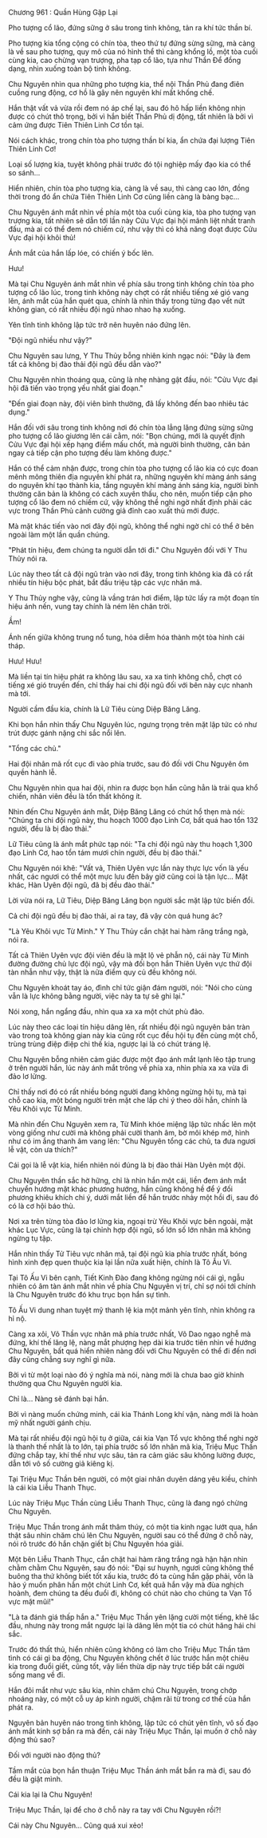 




Chương 961 : Quần Hùng Gặp Lại


Pho tượng cổ lão, đứng sững ở sâu trong tinh không, tản ra khí tức thần bí.

Pho tượng kia tổng cộng có chín tòa, theo thứ tự đứng sừng sững, mà càng là về sau pho tượng, quy mô của nó hình thể thì càng khổng lồ, một tòa cuối cùng kia, cao chừng vạn trượng, pha tạp cổ lão, tựa như Thần Để đồng dạng, nhìn xuống toàn bộ tinh không.

Chu Nguyên nhìn qua những pho tượng kia, thể nội Thần Phủ đang điên cuồng rung động, cơ hồ là gây nên nguyên khí mất khống chế.

Hắn thật vất vả vừa rồi đem nó áp chế lại, sau đó hô hấp liền không nhịn được có chút thô trọng, bởi vì hắn biết Thần Phủ dị động, tất nhiên là bởi vì cảm ứng được Tiên Thiên Linh Cơ tồn tại.

Nói cách khác, trong chín tòa pho tượng thần bí kia, ẩn chứa đại lượng Tiên Thiên Linh Cơ!

Loại số lượng kia, tuyệt không phải trước đó tội nghiệp mấy đạo kia có thể so sánh...

Hiển nhiên, chín tòa pho tượng kia, càng là về sau, thì càng cao lớn, đồng thời trong đó ẩn chứa Tiên Thiên Linh Cơ cũng liền càng là bàng bạc...

Chu Nguyên ánh mắt nhìn về phía một tòa cuối cùng kia, tòa pho tượng vạn trượng kia, tất nhiên sẽ dẫn tới lần này Cửu Vực đại hội mãnh liệt nhất tranh đấu, mà ai có thể đem nó chiếm cứ, như vậy thì có khả năng đoạt được Cửu Vực đại hội khôi thủ!

Ánh mắt của hắn lấp lóe, có chiến ý bốc lên.

Hưu!

Mà tại Chu Nguyên ánh mắt nhìn về phía sâu trong tinh không chín tòa pho tượng cổ lão lúc, trong tinh không này chợt có rất nhiều tiếng xé gió vang lên, ánh mắt của hắn quét qua, chính là nhìn thấy trong từng đạo vết nứt không gian, có rất nhiều đội ngũ nhao nhao hạ xuống.

Yên tĩnh tinh không lập tức trở nên huyên náo đứng lên.

"Đội ngũ nhiều như vậy?"

Chu Nguyên sau lưng, Y Thu Thủy bỗng nhiên kinh ngạc nói: "Đây là đem tất cả không bị đào thải đội ngũ đều dẫn vào?"

Chu Nguyên nhìn thoáng qua, cũng là nhẹ nhàng gật đầu, nói: "Cửu Vực đại hội đã tiến vào trọng yếu nhất giai đoạn."

"Đến giai đoạn này, đội viên bình thường, đã lấy không đến bao nhiêu tác dụng."

Hắn đối với sâu trong tinh không nơi đó chín tòa lẳng lặng đứng sừng sững pho tượng cổ lão giương lên cái cằm, nói: "Bọn chúng, mới là quyết định Cửu Vực đại hội xếp hạng điểm mấu chốt, mà người bình thường, căn bản ngay cả tiếp cận pho tượng đều làm không được."

Hắn có thể cảm nhận được, trong chín tòa pho tượng cổ lão kia có cực đoan mênh mông thiên địa nguyên khí phát ra, những nguyên khí màng ánh sáng do nguyên khí tạo thành kia, tầng nguyên khí màng ánh sáng kia, người bình thường căn bản là không có cách xuyên thấu, cho nên, muốn tiếp cận pho tượng cổ lão đem nó chiếm cứ, vậy không thể nghi ngờ nhất định phải các vực trong Thần Phủ cảnh cường giả đỉnh cao xuất thủ mới được.

Mà mặt khác tiến vào nơi đây đội ngũ, không thể nghi ngờ chỉ có thể ở bên ngoài làm một lần quần chúng.

"Phát tín hiệu, đem chúng ta người dẫn tới đi." Chu Nguyên đối với Y Thu Thủy nói ra.

Lúc này theo tất cả đội ngũ tràn vào nơi đây, trong tinh không kia đã có rất nhiều tín hiệu bộc phát, bắt đầu triệu tập các vực nhân mã.

Y Thu Thủy nghe vậy, cũng là vầng trán hơi điểm, lập tức lấy ra một đoạn tín hiệu ánh nến, vung tay chính là ném lên chân trời.

Ầm!

Ánh nến giữa không trung nổ tung, hỏa diễm hóa thành một tòa hình cái tháp.

Hưu! Hưu!

Mà liền tại tín hiệu phát ra không lâu sau, xa xa tinh không chỗ, chợt có tiếng xé gió truyền đến, chỉ thấy hai chi đội ngũ đối với bên này cực nhanh mà tới.

Người cầm đầu kia, chính là Lữ Tiêu cùng Diệp Băng Lăng.

Khi bọn hắn nhìn thấy Chu Nguyên lúc, ngưng trọng trên mặt lập tức có như trút được gánh nặng chi sắc nổi lên.

"Tổng các chủ."

Hai đội nhân mã rốt cục đi vào phía trước, sau đó đối với Chu Nguyên ôm quyền hành lễ.

Chu Nguyên nhìn qua hai đội, nhìn ra được bọn hắn cũng hẳn là trải qua khổ chiến, nhân viên đều là tổn thất không ít.

Nhìn đến Chu Nguyên ánh mắt, Diệp Băng Lăng có chút hổ thẹn mà nói: "Chúng ta chi đội ngũ này, thu hoạch 1000 đạo Linh Cơ, bất quá hao tổn 132 người, đều là bị đào thải."

Lữ Tiêu cũng là ánh mắt phức tạp nói: "Ta chi đội ngũ này thu hoạch 1,300 đạo Linh Cơ, hao tổn tám mươi chín người, đều bị đào thải."

Chu Nguyên nói khẽ: "Vất vả, Thiên Uyên vực lần này thực lực vốn là yếu nhất, các ngươi có thể một mực lưu đến bây giờ cũng coi là tận lực... Mặt khác, Hàn Uyên đội ngũ, đã bị đều đào thải."

Lời vừa nói ra, Lữ Tiêu, Diệp Băng Lăng bọn người sắc mặt lập tức biến đổi.

Cả chi đội ngũ đều bị đào thải, ai ra tay, đã vậy còn quá hung ác?

"Là Yêu Khôi vực Từ Minh." Y Thu Thủy cắn chặt hai hàm răng trắng ngà, nói ra.

Tất cả Thiên Uyên vực đội viên đều là mặt lộ vẻ phẫn nộ, cái này Từ Minh đường đường chủ lực đội ngũ, vậy mà đối bọn hắn Thiên Uyên vực thứ đội tàn nhẫn như vậy, thật là nửa điểm quy củ đều không nói.

Chu Nguyên khoát tay áo, đình chỉ tức giận đám người, nói: "Nói cho cùng vẫn là lực không bằng người, việc này ta tự sẽ ghi lại."

Nói xong, hắn ngẩng đầu, nhìn qua xa xa một chút phù đảo.

Lúc này theo các loại tín hiệu dâng lên, rất nhiều đội ngũ nguyên bản tràn vào trong toà không gian này kia cũng rốt cục đều hội tụ đến cùng một chỗ, trùng trùng điệp điệp chi thế kia, ngược lại là có chút tráng lệ.

Chu Nguyên bỗng nhiên cảm giác được một đạo ánh mắt lạnh lẽo tập trung ở trên người hắn, lúc này ánh mắt trông về phía xa, nhìn phía xa xa vừa đi đảo lơ lửng.

Chỉ thấy nơi đó có rất nhiều bóng người đang không ngừng hội tụ, mà tại chỗ cao kia, một bóng người trên mặt che lấp chi ý theo dõi hắn, chính là Yêu Khôi vực Từ Minh.

Mà nhìn đến Chu Nguyên xem ra, Từ Minh khóe miệng lập tức nhấc lên một vòng giống như cười mà không phải cười thanh âm, bờ môi khép mở, hình như có im ắng thanh âm vang lên: "Chu Nguyên tổng các chủ, ta đưa ngươi lễ vật, còn ưa thích?"

Cái gọi là lễ vật kia, hiển nhiên nói đúng là bị đào thải Hàn Uyên một đội.

Chu Nguyên thần sắc hờ hững, chỉ là nhìn hắn một cái, liền đem ánh mắt chuyển hướng mặt khác phương hướng, hắn cũng không hề để ý đối phương khiêu khích chi ý, dưới mắt liền để hắn trước nhảy một hồi đi, sau đó có là cơ hội báo thù.

Nơi xa trên từng tòa đảo lơ lửng kia, ngoại trừ Yêu Khôi vực bên ngoài, mặt khác Lục Vực, cũng là tại chỉnh hợp đội ngũ, số lớn số lớn nhân mã không ngừng tụ tập.

Hắn nhìn thấy Tử Tiêu vực nhân mã, tại đội ngũ kia phía trước nhất, bóng hình xinh đẹp quen thuộc kia lại lần nữa xuất hiện, chính là Tô Ấu Vi.

Tại Tô Ấu Vi bên cạnh, Tiết Kinh Đào đang không ngừng nói cái gì, ngẫu nhiên có âm tàn ánh mắt nhìn về phía Chu Nguyên vị trí, chỉ sợ nói tới chính là Chu Nguyên trước đó khu trục bọn hắn sự tình.

Tô Ấu Vi dung nhan tuyệt mỹ thanh lệ kia một mảnh yên tĩnh, nhìn không ra hỉ nộ.

Càng xa xôi, Võ Thần vực nhân mã phía trước nhất, Võ Dao ngạo nghễ mà đứng, khí thế lăng lệ, nàng mắt phượng hẹp dài kia trước tiên nhìn về hướng Chu Nguyên, bất quá hiển nhiên nàng đối với Chu Nguyên có thể đi đến nơi đây cũng chẳng suy nghĩ gì nữa.

Bởi vì từ một loại nào đó ý nghĩa mà nói, nàng mới là chưa bao giờ khinh thường qua Chu Nguyên người kia.

Chỉ là... Nàng sẽ đánh bại hắn.

Bởi vì nàng muốn chứng minh, cái kia Thánh Long khí vận, nàng mới là hoàn mỹ nhất người gánh chịu.

Mà tại rất nhiều đội ngũ hội tụ ở giữa, cái kia Vạn Tổ vực không thể nghi ngờ là thanh thế nhất là to lớn, tại phía trước số lớn nhân mã kia, Triệu Mục Thần đứng chắp tay, khí thế như vực sâu, tản ra cảm giác sâu không lường được, dẫn tới vô số cường giả kiêng kị.

Tại Triệu Mục Thần bên người, có một giai nhân duyên dáng yêu kiều, chính là cái kia Liễu Thanh Thục.

Lúc này Triệu Mục Thần cùng Liễu Thanh Thục, cũng là đang ngó chừng Chu Nguyên.

Triệu Mục Thần trong ánh mắt thâm thúy, có một tia kinh ngạc lướt qua, hắn thật sâu nhìn chăm chú lên Chu Nguyên, người sau có thể đứng ở chỗ này, nói rõ trước đó hắn chặn giết bị Chu Nguyên hóa giải.

Một bên Liễu Thanh Thục, cắn chặt hai hàm răng trắng ngà hận hận nhìn chằm chằm Chu Nguyên, sau đó nói: "Đại sư huynh, ngươi cũng không thể buông tha thứ không biết tốt xấu kia, trước đó ta cùng hắn gặp phải, vốn là hảo ý muốn phân hắn một chút Linh Cơ, kết quả hắn vậy mà đùa nghịch hoành, đem chúng ta đều đuổi đi, không có chút nào cho chúng ta Vạn Tổ vực mặt mũi!"

"Là ta đánh giá thấp hắn a." Triệu Mục Thần yên lặng cười một tiếng, khẽ lắc đầu, nhưng này trong mắt ngược lại là dâng lên một tia có chút hăng hái chi sắc.

Trước đó thất thủ, hiển nhiên cũng không có làm cho Triệu Mục Thần tâm tình có cái gì ba động, Chu Nguyên không chết ở lúc trước hắn một chiêu kia trong đuổi giết, cũng tốt, vậy liền thừa dịp này trực tiếp bắt cái người sống mang về đi.

Hắn đôi mắt như vực sâu kia, nhìn chăm chú Chu Nguyên, trong chớp nhoáng này, có một cỗ uy áp kinh người, chậm rãi từ trong cơ thể của hắn phát ra.

Nguyên bản huyên náo trong tinh không, lập tức có chút yên tĩnh, vô số đạo ánh mắt kinh sợ bắn ra mà đến, cái này Triệu Mục Thần, lại muốn ở chỗ này động thủ sao?

Đối với người nào động thủ?

Tầm mắt của bọn hắn thuận Triệu Mục Thần ánh mắt bắn ra mà đi, sau đó đều là giật mình.

Cái kia lại là Chu Nguyên!

Triệu Mục Thần, lại để cho ở chỗ này ra tay với Chu Nguyên rồi?!

Cái này Chu Nguyên... Cũng quá xui xẻo!




